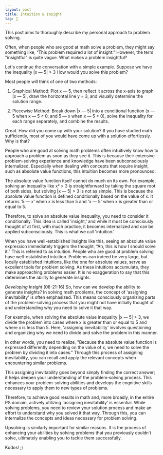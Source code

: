 ```yaml
---
layout: post
title: Intuition & Insight
tag: 🍞
---
```


This post aims to thoroughly describe my personal approach to problem solving. 

Often, when people who are good at math solve a problem, they might say something like, “This problem required a lot of insight.” However, the term "insightful" is quite vague. What makes a problem insightful?

Let's continue the conversation with a simple example. Suppose we have the inequality 
|x — 5| > 3
How would you solve this problem?

Most people will think of one of two methods:

1. Graphical Method: Plot x — 5, then reflect it across the x-axis to graph |x — 5|, draw the horizontal line y = 3, and visually determine the solution range.  


2. Piecewise Method: Break down |x — 5| into a conditional function (x — 5 when x — 5 ≥ 0, and 5 — x when x — 5 < 0), solve the inequality for each range separately, and combine the results.


Great. How did you come up with your solution? If you have studied math sufficiently, most of you would have come up with a solution effortlessly. Why is that?

People who are good at solving math problems often intuitively know how to approach a problem as soon as they see it. This is because their extensive problem-solving experience and knowledge have been subconsciously internalized. Especially when dealing with concepts that require insight, such as absolute value functions, this intuition becomes more pronounced.

The absolute value function itself cannot do much on its own. For example, solving an inequality like x² > 3 is straightforward by taking the square root of both sides, but solving |x — 5| > 3 is not as simple. This is because the absolute value function is defined conditionally based on the value of x. It returns '5 — x' when x is less than 5 and 'x — 5' when x is greater than or equal to 5.

Therefore, to solve an absolute value inequality, you need to consider it conditionally. This idea is called 'insight,' and while it must be consciously thought of at first, with much practice, it becomes internalized and can be applied subconsciously. This is what we call 'intuition.'

When you have well-established insights like this, seeing an absolute value expression immediately triggers the thought, “Ah, this is how I should solve it.” This is referred to as intuition. People who are good at problem solving have well-established intuition. Problems can indeed be very large, but locally established intuitions, like the one for absolute values, serve as excellent tools for problem solving. As these intuitions accumulate, they make approaching problems easier. It is no exaggeration to say that this determines the ability to generate insights.


*Developing Insight* (08-21-16) 
So, how can we develop the ability to generate insights?  In solving math problems, the concept of 'assigning inevitability' is often emphasized. This means consciously organizing parts of the problem-solving process that you might not have initially thought of and understanding why you need to solve it that way. 

For example, when solving the absolute value inequality |x — 5| > 3, we divide the problem into cases where x is greater than or equal to 5 and where x is less than 5. Here, 'assigning inevitability' involves questioning and organizing why we need to divide and solve the problem in this manner.

In other words, you need to realize, "Because the absolute value function is expressed differently depending on the value of x, we need to solve the problem by dividing it into cases." Through this process of assigning inevitability, you can recall and apply the relevant concepts when encountering similar problems.

This assigning inevitability goes beyond simply finding the correct answer; it helps deepen your understanding of the problem-solving process. This enhances your problem-solving abilities and develops the cognitive skills necessary to apply them to new types of problems.

Therefore, to achieve good results in math and, more broadly, in the entire PS domain, actively utilizing 'assigning inevitability' is essential. While solving problems, you need to review your solution process and make an effort to understand why you solved it that way. Through this, you can internalize the concepts and ideas necessary for problem solving.

Upsolving is similarly important for similar reasons. It is the process of enhancing your abilities by solving problems that you previously couldn’t solve, ultimately enabling you to tackle them successfully.

Kudos! ;)
